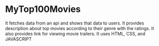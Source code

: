 # MyTop100Movies
It fetches data from an api and shows that data to users. It provides description about top movies according to their genre with the ratings. It also provides link for viewing movie trailers.
It uses HTML, CSS, and JAVASCRIPT
